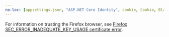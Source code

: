```yaml
---
no-loc: [appsettings.json, "ASP.NET Core Identity", cookie, Cookie, Blazor, "Blazor Server", "Blazor WebAssembly", "Identity", "Let's Encrypt", Razor, SignalR]
---
```

For information on trusting the Firefox browser, see [Firefox SEC_ERROR_INADEQUATE_KEY_USAGE certificate error](xref:security/enforcing-ssl#trust-ff).